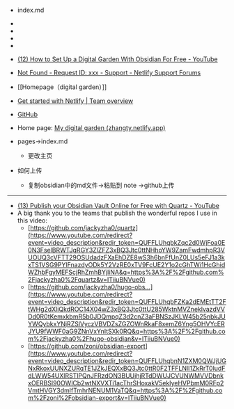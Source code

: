 - index.md
- 
- 
- 
- 
- [(12) How to Set Up a Digital Garden With Obsidian For Free - YouTube](https://www.youtube.com/watch?v=kg-9n_A4Tf0)
- [Not Found - Request ID: xxx - Support - Netlify Support Forums](https://answers.netlify.com/t/not-found-request-id-xxx/51211)
- [[Homepage（digital garden）]]


- [Get started with Netlify | Team overview](https://app.netlify.com/teams/zhangknowlodege/overview)
- [GitHub](https://github.com/)
- Home page: [My digital garden (zhangty.netlify.app)](https://zhangty.netlify.app/)
- pages→index.md
	- 更改主页
- 如何上传
	- 复制obsidian中的md文件→粘贴到 note →github上传



---
- [(13) Publish your Obsidian Vault Online for Free with Quartz - YouTube](https://www.youtube.com/watch?v=ITiiuBNVue0)
- A big thank you to the teams that publish the wonderful repos I use in this video:
	- [https://github.com/jackyzha0/quartz](https://www.youtube.com/redirect?event=video_description&redir_token=QUFFLUhqbkZqc2d0WjFoa0E0N3FselBRWTJqRGY3ZlZFZ3xBQ3Jtc0ttNHhoYW9ZamFwdmhpR3VUOUQ3cVFTT29OSUdadzFXaEhDZE8wS3h6bnFfUnZ0LUs5eFJ1a3kxTS1VSG9PYlFnazdyODk5Y2VzRE0xTV9FcUE2Y1o2cGhTWi1HcGhidWZhbFgyMEFScjRhZmhBYjliNA&q=https%3A%2F%2Fgithub.com%2Fjackyzha0%2Fquartz&v=ITiiuBNVue0) 
	- [https://github.com/jackyzha0/hugo-obs...](https://www.youtube.com/redirect?event=video_description&redir_token=QUFFLUhqbFZKa2dEMEtTT2FtWHg2dXliQkdROC14X04wZ3xBQ3Jtc0ttU285WktnMVZneklvazdVVDd0R0tKemxkbmR5b0JDQmpqZ3d2cnZ3aFBNSzJKLW45b25nbkJUYWQybkxYNjRZSlVyczVBVDZsZGZOWnRkaF8xemZ6Yng5OHVYcERJYU9fWWF0aG9ZNnVxYnItSXk0RQ&q=https%3A%2F%2Fgithub.com%2Fjackyzha0%2Fhugo-obsidian&v=ITiiuBNVue0) 
	- [https://github.com/zoni/obsidian-export](https://www.youtube.com/redirect?event=video_description&redir_token=QUFFLUhqbnN1ZXM0QWJjUGNxRkoxUUNXZURqTE1JZkJEQXxBQ3Jtc0ttR0F2TFFLNlI1ZkRrT0ludFdLWW54UXlRSTlPQnJFRzdON3BUUjhjRTdDWUJCVUNWMVVDbnkxOERBSl90OWlCb2wtNXVXTi1acThrSHoxakV5ekIyeHVPbmM0RFp2VmtHVGY3dmlfTmhrNENUM1VaTQ&q=https%3A%2F%2Fgithub.com%2Fzoni%2Fobsidian-export&v=ITiiuBNVue0)